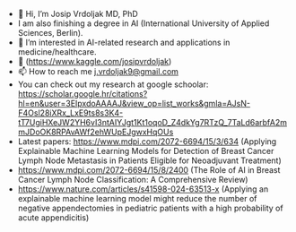 - 👋 Hi, I’m Josip Vrdoljak MD, PhD
- I am also finishing a degree in AI (International University of Applied Sciences, Berlin).
- 👀 I’m interested in AI-related research and applications in medicine/healthcare.
- 🤖 (https://www.kaggle.com/josipvrdoljak)
- 📫 How to reach me j.vrdoljak9@gmail.com
- You can check out my research at google schoolar: https://scholar.google.hr/citations?hl=en&user=3EIpxdoAAAAJ&view_op=list_works&gmla=AJsN-F4Osl28iXRx_LxE9ts8s3K4-tT7UgiHXeJW2YH6vI3ntAIYJgt1Kt1oqoD_Z4dkYg7RTzQ_7TaLd6arbfA2mmJDoOK8RPAvAWf2ehWUpEJgwxHqOUs
- Latest papers: https://www.mdpi.com/2072-6694/15/3/634 (Applying Explainable Machine Learning Models for Detection of Breast Cancer Lymph Node Metastasis in Patients Eligible for Neoadjuvant Treatment)
- https://www.mdpi.com/2072-6694/15/8/2400 (The Role of AI in Breast Cancer Lymph Node Classification: A Comprehensive Review)
- https://www.nature.com/articles/s41598-024-63513-x (Applying an explainable machine learning model might reduce the number of negative appendectomies in pediatric patients with a high probability of acute appendicitis)

<!---
vrda23/vrda23 is a ✨ special ✨ repository because its `README.md` (this file) appears on your GitHub profile.
You can click the Preview link to take a look at your changes.
--->
